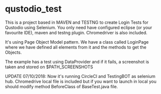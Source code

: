 # qustodio_test

This is a project based in MAVEN and TESTNG to create Login Tests for Qustodio using Selenium. You only need have configured eclipse (or your favourite IDE), maven and testng plugin. Chromedriver is also included.

It's using Page Object Model pattern. We have a class called LoginPage where we have defined all elements from it and the methods to get the Objects.

The example has a test using DataProvider and if it fails, a screenshot is taken and stored on $PATH_SCREENSHOTS


UPDATE 07/10/2018: 
Now it's running CircleCI and TestingBOT as selenium hub. Chromedrive local file is included but if you want to launch in local you should
modify method BeforeClass of BaseTest.java file.


